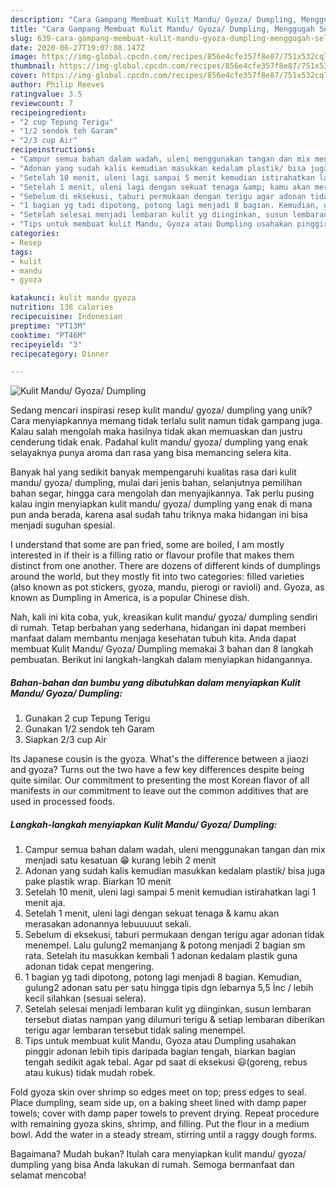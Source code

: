 ```yaml
---
description: "Cara Gampang Membuat Kulit Mandu/ Gyoza/ Dumpling, Menggugah Selera"
title: "Cara Gampang Membuat Kulit Mandu/ Gyoza/ Dumpling, Menggugah Selera"
slug: 639-cara-gampang-membuat-kulit-mandu-gyoza-dumpling-menggugah-selera
date: 2020-06-27T19:07:08.147Z
image: https://img-global.cpcdn.com/recipes/856e4cfe357f8e87/751x532cq70/kulit-mandu-gyoza-dumpling-foto-resep-utama.jpg
thumbnail: https://img-global.cpcdn.com/recipes/856e4cfe357f8e87/751x532cq70/kulit-mandu-gyoza-dumpling-foto-resep-utama.jpg
cover: https://img-global.cpcdn.com/recipes/856e4cfe357f8e87/751x532cq70/kulit-mandu-gyoza-dumpling-foto-resep-utama.jpg
author: Philip Reeves
ratingvalue: 3.5
reviewcount: 7
recipeingredient:
- "2 cup Tepung Terigu"
- "1/2 sendok teh Garam"
- "2/3 cup Air"
recipeinstructions:
- "Campur semua bahan dalam wadah, uleni menggunakan tangan dan mix menjadi satu kesatuan 😁 kurang lebih 2 menit"
- "Adonan yang sudah kalis kemudian masukkan kedalam plastik/ bisa juga pake plastik wrap. Biarkan 10 menit"
- "Setelah 10 menit, uleni lagi sampai 5 menit kemudian istirahatkan lagi 1 menit aja."
- "Setelah 1 menit, uleni lagi dengan sekuat tenaga &amp; kamu akan merasakan adonannya lebuuuuut sekali."
- "Sebelum di eksekusi, taburi permukaan dengan terigu agar adonan tidak menempel. Lalu gulung2 memanjang &amp; potong menjadi 2 bagian sm rata. Setelah itu masukkan kembali 1 adonan kedalam plastik guna adonan tidak cepat mengering."
- "1 bagian yg tadi dipotong, potong lagi menjadi 8 bagian. Kemudian, gulung2 adonan satu per satu hingga tipis dgn lebarnya 5,5 İnc / lebih kecil silahkan (sesuai selera)."
- "Setelah selesai menjadi lembaran kulit yg diinginkan, susun lembaran tersebut diatas nampan yang dilumuri terigu &amp; setiap lembaran diberikan terigu agar lembaran tersebut tidak saling menempel."
- "Tips untuk membuat kulit Mandu, Gyoza atau Dumpling usahakan pinggir adonan lebih tipis daripada bagian tengah, biarkan bagian tengah sedikit agak tebal. Agar pd saat di eksekusi 😃(goreng, rebus atau kukus) tidak mudah robek."
categories:
- Resep
tags:
- kulit
- mandu
- gyoza

katakunci: kulit mandu gyoza 
nutrition: 138 calories
recipecuisine: Indonesian
preptime: "PT13M"
cooktime: "PT46M"
recipeyield: "3"
recipecategory: Dinner

---
```



![Kulit Mandu/ Gyoza/ Dumpling](https://img-global.cpcdn.com/recipes/856e4cfe357f8e87/751x532cq70/kulit-mandu-gyoza-dumpling-foto-resep-utama.jpg)

Sedang mencari inspirasi resep kulit mandu/ gyoza/ dumpling yang unik? Cara menyiapkannya memang tidak terlalu sulit namun tidak gampang juga. Kalau salah mengolah maka hasilnya tidak akan memuaskan dan justru cenderung tidak enak. Padahal kulit mandu/ gyoza/ dumpling yang enak selayaknya punya aroma dan rasa yang bisa memancing selera kita.

Banyak hal yang sedikit banyak mempengaruhi kualitas rasa dari kulit mandu/ gyoza/ dumpling, mulai dari jenis bahan, selanjutnya pemilihan bahan segar, hingga cara mengolah dan menyajikannya. Tak perlu pusing kalau ingin menyiapkan kulit mandu/ gyoza/ dumpling yang enak di mana pun anda berada, karena asal sudah tahu triknya maka hidangan ini bisa menjadi suguhan spesial.

I understand that some are pan fried, some are boiled, I am mostly interested in if their is a filling ratio or flavour profile that makes them distinct from one another. There are dozens of different kinds of dumplings around the world, but they mostly fit into two categories: filled varieties (also known as pot stickers, gyoza, mandu, pierogi or ravioli) and. Gyoza, as known as Dumpling in America, is a popular Chinese dish.


Nah, kali ini kita coba, yuk, kreasikan kulit mandu/ gyoza/ dumpling sendiri di rumah. Tetap berbahan yang sederhana, hidangan ini dapat memberi manfaat dalam membantu menjaga kesehatan tubuh kita. Anda dapat membuat Kulit Mandu/ Gyoza/ Dumpling memakai 3 bahan dan 8 langkah pembuatan. Berikut ini langkah-langkah dalam menyiapkan hidangannya.

<!--inarticleads1-->

##### Bahan-bahan dan bumbu yang dibutuhkan dalam menyiapkan Kulit Mandu/ Gyoza/ Dumpling:

1. Gunakan 2 cup Tepung Terigu
1. Gunakan 1/2 sendok teh Garam
1. Siapkan 2/3 cup Air


Its Japanese cousin is the gyoza. What&#39;s the difference between a jiaozi and gyoza? Turns out the two have a few key differences despite being quite similar. Our commitment to presenting the most Korean flavor of all manifests in our commitment to leave out the common additives that are used in processed foods. 

<!--inarticleads2-->

##### Langkah-langkah menyiapkan Kulit Mandu/ Gyoza/ Dumpling:

1. Campur semua bahan dalam wadah, uleni menggunakan tangan dan mix menjadi satu kesatuan 😁 kurang lebih 2 menit
1. Adonan yang sudah kalis kemudian masukkan kedalam plastik/ bisa juga pake plastik wrap. Biarkan 10 menit
1. Setelah 10 menit, uleni lagi sampai 5 menit kemudian istirahatkan lagi 1 menit aja.
1. Setelah 1 menit, uleni lagi dengan sekuat tenaga &amp; kamu akan merasakan adonannya lebuuuuut sekali.
1. Sebelum di eksekusi, taburi permukaan dengan terigu agar adonan tidak menempel. Lalu gulung2 memanjang &amp; potong menjadi 2 bagian sm rata. Setelah itu masukkan kembali 1 adonan kedalam plastik guna adonan tidak cepat mengering.
1. 1 bagian yg tadi dipotong, potong lagi menjadi 8 bagian. Kemudian, gulung2 adonan satu per satu hingga tipis dgn lebarnya 5,5 İnc / lebih kecil silahkan (sesuai selera).
1. Setelah selesai menjadi lembaran kulit yg diinginkan, susun lembaran tersebut diatas nampan yang dilumuri terigu &amp; setiap lembaran diberikan terigu agar lembaran tersebut tidak saling menempel.
1. Tips untuk membuat kulit Mandu, Gyoza atau Dumpling usahakan pinggir adonan lebih tipis daripada bagian tengah, biarkan bagian tengah sedikit agak tebal. Agar pd saat di eksekusi 😃(goreng, rebus atau kukus) tidak mudah robek.


Fold gyoza skin over shrimp so edges meet on top; press edges to seal. Place dumpling, seam side up, on a baking sheet lined with damp paper towels; cover with damp paper towels to prevent drying. Repeat procedure with remaining gyoza skins, shrimp, and filling. Put the flour in a medium bowl. Add the water in a steady stream, stirring until a raggy dough forms. 

Bagaimana? Mudah bukan? Itulah cara menyiapkan kulit mandu/ gyoza/ dumpling yang bisa Anda lakukan di rumah. Semoga bermanfaat dan selamat mencoba!
